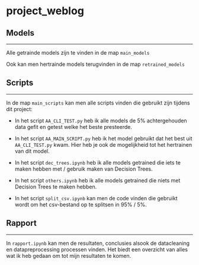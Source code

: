 # project_weblog

## Models

---

Alle getrainde models zijn te vinden in de map ``main_models``

Ook kan men hertrainde models terugvinden in de map ``retrained_models``

## Scripts

---

In de map ``main_scripts`` kan men alle scripts vinden die gebruikt zijn tijdens dit project:

- In het script ``AA_CLI_TEST.py`` heb ik alle models de 5% achtergehouden data gefit en getest welke het beste presteerde.

- In het script ``AA_MAIN_SCRIPT.py`` heb ik het model gebruikt dat het best uit ``AA_CLI_TEST.py`` kwam. Hier heb je ook de mogelijkheid tot het hertrainen van dit model.

- In het script ``dec_trees.ipynb`` heb ik alle models getrained die iets te maken hebben met / gebruik maken van Decision Trees.

- In het script ``others.ipynb`` heb ik alle models getrained die niets met Decision Trees te maken hebben.

- In het script ``split_csv.ipynb`` kan men de code vinden die gebruikt wordt om het csv-bestand op te splitsen in 95% / 5%.

## Rapport

---

In ``rapport.ipynb`` kan men de resultaten, conclusies alsook de datacleaning en datapreprocessing processen vinden. Het biedt een overzicht van alles wat ik heb gedaan om tot mijn resultaten te komen.
